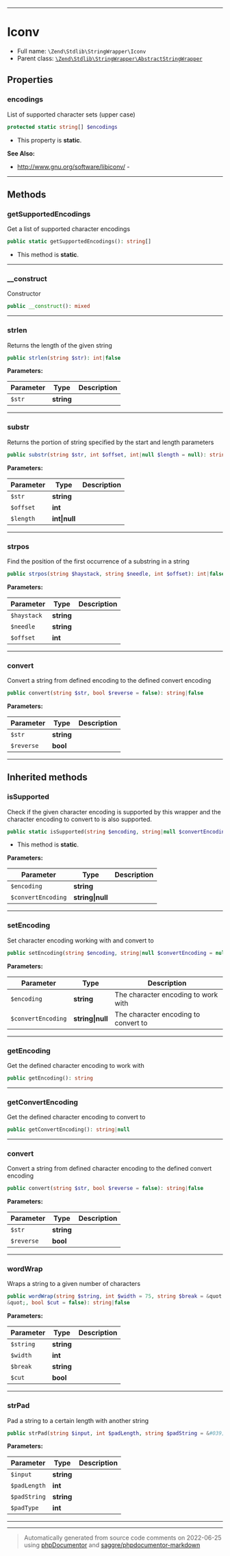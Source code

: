 ***

# Iconv





* Full name: `\Zend\Stdlib\StringWrapper\Iconv`
* Parent class: [`\Zend\Stdlib\StringWrapper\AbstractStringWrapper`](./AbstractStringWrapper.md)



## Properties


### encodings

List of supported character sets (upper case)

```php
protected static string[] $encodings
```



* This property is **static**.

**See Also:**

* http://www.gnu.org/software/libiconv/ - 

***

## Methods


### getSupportedEncodings

Get a list of supported character encodings

```php
public static getSupportedEncodings(): string[]
```



* This method is **static**.







***

### __construct

Constructor

```php
public __construct(): mixed
```











***

### strlen

Returns the length of the given string

```php
public strlen(string $str): int|false
```








**Parameters:**

| Parameter | Type | Description |
|-----------|------|-------------|
| `$str` | **string** |  |




***

### substr

Returns the portion of string specified by the start and length parameters

```php
public substr(string $str, int $offset, int|null $length = null): string|false
```








**Parameters:**

| Parameter | Type | Description |
|-----------|------|-------------|
| `$str` | **string** |  |
| `$offset` | **int** |  |
| `$length` | **int&#124;null** |  |




***

### strpos

Find the position of the first occurrence of a substring in a string

```php
public strpos(string $haystack, string $needle, int $offset): int|false
```








**Parameters:**

| Parameter | Type | Description |
|-----------|------|-------------|
| `$haystack` | **string** |  |
| `$needle` | **string** |  |
| `$offset` | **int** |  |




***

### convert

Convert a string from defined encoding to the defined convert encoding

```php
public convert(string $str, bool $reverse = false): string|false
```








**Parameters:**

| Parameter | Type | Description |
|-----------|------|-------------|
| `$str` | **string** |  |
| `$reverse` | **bool** |  |




***


## Inherited methods


### isSupported

Check if the given character encoding is supported by this wrapper
and the character encoding to convert to is also supported.

```php
public static isSupported(string $encoding, string|null $convertEncoding = null): bool
```



* This method is **static**.




**Parameters:**

| Parameter | Type | Description |
|-----------|------|-------------|
| `$encoding` | **string** |  |
| `$convertEncoding` | **string&#124;null** |  |




***

### setEncoding

Set character encoding working with and convert to

```php
public setEncoding(string $encoding, string|null $convertEncoding = null): \Zend\Stdlib\StringWrapper\StringWrapperInterface
```








**Parameters:**

| Parameter | Type | Description |
|-----------|------|-------------|
| `$encoding` | **string** | The character encoding to work with |
| `$convertEncoding` | **string&#124;null** | The character encoding to convert to |




***

### getEncoding

Get the defined character encoding to work with

```php
public getEncoding(): string
```











***

### getConvertEncoding

Get the defined character encoding to convert to

```php
public getConvertEncoding(): string|null
```











***

### convert

Convert a string from defined character encoding to the defined convert encoding

```php
public convert(string $str, bool $reverse = false): string|false
```








**Parameters:**

| Parameter | Type | Description |
|-----------|------|-------------|
| `$str` | **string** |  |
| `$reverse` | **bool** |  |




***

### wordWrap

Wraps a string to a given number of characters

```php
public wordWrap(string $string, int $width = 75, string $break = &quot;
&quot;, bool $cut = false): string|false
```








**Parameters:**

| Parameter | Type | Description |
|-----------|------|-------------|
| `$string` | **string** |  |
| `$width` | **int** |  |
| `$break` | **string** |  |
| `$cut` | **bool** |  |




***

### strPad

Pad a string to a certain length with another string

```php
public strPad(string $input, int $padLength, string $padString = &#039; &#039;, int $padType = STR_PAD_RIGHT): string
```








**Parameters:**

| Parameter | Type | Description |
|-----------|------|-------------|
| `$input` | **string** |  |
| `$padLength` | **int** |  |
| `$padString` | **string** |  |
| `$padType` | **int** |  |




***


***
> Automatically generated from source code comments on 2022-06-25 using [phpDocumentor](http://www.phpdoc.org/) and [saggre/phpdocumentor-markdown](https://github.com/Saggre/phpDocumentor-markdown)
